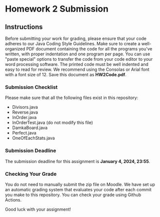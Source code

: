 # Homework 2 Submission

## Instructions

Before submitting your work for grading, please ensure that your code adheres to our Java Coding Style Guidelines. 
Make sure to create a well-organized PDF document containing the code for all the programs you've written, with proper indentation and one program per page.
You can use "paste special" options to transfer the code from your code editor to your word processing software.
The printed code must be well indented and easy to read for review. We recommend using the Consolas or Arial font with a font size of 12. Save this document as **HW2Code.pdf**.

### Submission Checklist

Please make sure that all the following files exist in this repository:

- Divisors.java
- Reverse.java
- InOrder.java
- InOrderTest.java (do not modify this file)
- DamkaBoard.java
- Perfect.java
- OneOfEachStats.java

### Submission Deadline

The submission deadline for this assignment is **January 4, 2024, 23:55**.

### Checking Your Grade

You do not need to manually submit the zip file on Moodle. 
We have set up an automatic grading system that evaluates your code after each commit you make to this repository. 
You can check your grade using Github Actions.

Good luck with your assignment!
